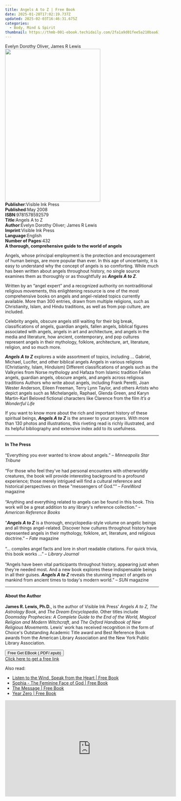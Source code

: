 ```yaml
---
title: Angels A to Z | Free Book
date: 2025-01-28T17:02:19.737Z
updated: 2025-02-03T16:46:31.675Z
categories:
  - Body, Mind & Spirit
thumbnail: https://thmb-001-ebook.techidaily.com/2fa1a9d01fee5a210baa617368c756b6f0c164919781b354002605a46bfa4dc2.jpg
---
```

<main id="book-container">
  <div class="flex flex-col">
    <div class="book-brief flex-1 py-6 px-4 sm:p-6 md:py-10 md:px-8">
      <!-- brief-->
      <div class="book-brief-main">Evelyn Dorothy Oliver, James R Lewis</div>
    </div>
    <div
      class="book-meta-info flex-1 grid gap-4 col-start-1 col-end-3 row-start-1 sm:mb-6 sm:grid-cols-4 lg:gap-6 lg:col-start-2 lg:row-end-6 lg:row-span-6 lg:mb-0"
    >
      <div
        class="book-meta-info-left place-content-center mt-4 p-4 text-sm leading-6 col-start-2 col-span-2 dark:text-slate-400"
      >
        <img
          class="w-full h-500 object-cover rounded-lg sm:h-255 sm:col-span-2 lg:col-span-full"
          src="https://img-001-ebook.techidaily.com/a7b43b50702d74456aea725f8cc0a6494a2759c5fb112a524a867a9d58cabbb8.jpg"
          alt=""
          width="312"
          height="500"
        />
      </div>
      <div
        class="book-meta-info-right mt-2 col-start-1 row-start-2 col-span-3 self-center"
      >
        <!-- meta data  -->
        <div class="flex flex-col px-4 md:px-8">
          <div class="flex-1">
            <strong>Publisher</strong>:<span class="px-2"
              >Visible Ink Press</span
            >
          </div>
          <div class="flex-1">
            <strong>Published</strong>:<span class="px-2">May 2008</span>
          </div>
          <div class="flex-1">
            <strong>ISBN</strong>:<span class="px-2">9781578592579</span>
          </div>
          <div class="flex-1">
            <strong>Title</strong>:<span class="px-2">Angels A to Z</span>
          </div>
          <div class="flex-1">
            <strong>Author</strong>:<span class="px-2"
              >Evelyn Dorothy Oliver; James R Lewis</span
            >
          </div>
          <div class="flex-1">
            <strong>Imprint</strong>:<span class="px-2">Visible Ink Press</span>
          </div>
          <div class="flex-1">
            <strong>Language</strong>:<span class="px-2">English</span>
          </div>
          <div class="flex-1">
            <strong>Number of Pages</strong>:<span class="px-2">432</span>
          </div>
        </div>
      </div>
    </div>
    <div class="book-description flex-1 py-6 px-4 sm:p-6 md:py-10 md:px-8">
      <div class="book-description-main">
        <div accordion-content="" id="description">
          <b>A thorough, comprehensive guide to the world of angels</b>
          <p>
            Angels, whose principal employment is the protection and
            encouragement of human beings, are more popular than ever. In this
            age of uncertainty, it is easy to understand why the concept of
            angels is so comforting. While much has been written about angels
            throughout history, no single source examines them as thoroughly or
            as thoughtfully as <b><i>Angels A to Z</i></b
            >.
          </p>
          <p>
            Written by an “angel expert” and a recognized authority on
            nontraditional religious movements, this enlightening resource is
            one of the most comprehensive books on angels and angel-related
            topics currently available. More than 300 entries, drawn from
            multiple religions, such as Christianity, Islam, and Hindu
            traditions, as well as from pop culture, are included.
          </p>
          <p>
            Celebrity angels, obscure angels still waiting for their big break,
            classifications of angels, guardian angels, fallen angels, biblical
            figures associated with angels, angels in art and architecture, and
            angels in the media and literature, how ancient, contemporary, and
            pop cultures represent angels in their mythology, folklore,
            architecture, art, literature, religion, and so much more.
          </p>
          <p>
            <b><i>Angels A to Z</i></b> explores a wide assortment of topics,
            including … Gabriel, Michael, Lucifer, and other biblical angels
            Angels in various religions (Christianity, Islam, Hinduism)
            Different classifications of angels such as the Valkyries from Norse
            mythology and Hafaza from Islamic tradition Fallen angels, guardian
            angels, obscure angels, and angels across religious traditions
            Authors who write about angels, including Frank Peretti, Joan Wester
            Anderson, Eileen Freeman, Terry Lynn Taylor, and others Artists who
            depict angels such as Michelangelo, Raphael, Glenda Green, and Karyn
            Martin-Karl Beloved fictional characters like Clarence from the film
            <i>It’s a Wonderful Life</i>
          </p>
          <p>
            If you want to know more about the rich and important history of
            these spiritual beings, <b><i>Angels A to Z</i></b> is the answer to
            your prayers. With more than 130 photos and illustrations, this
            riveting read is richly illustrated, and its helpful bibliography
            and extensive index add to its usefulness.
          </p>
        </div>
        <div class="accordion-fader"></div>
      </div>
    </div>
    <div class="book-excerpts flex-1 py-6 px-4 sm:p-6 md:py-10 md:px-8">
      <!-- excerpts-->
      <div class="book-excerpts-main">
        <hr />
        <h4 class="placeholder placeholder-heading">
          <span>In The Press</span>
        </h4>
        <p>
          “Everything you ever wanted to know about angels.” –
          <i>Minneapolis Star Tribune</i><br /><br />“For those who feel they've
          had personal encounters with otherworldly creatures, the book will
          provide interesting background to a profound experience; those merely
          intrigued will find a cultural reference and historical perspectives
          on these "messengers of God."” –
          <i>ForeWord</i> magazine<br /><br />“Anything and everything related
          to angels can be found in this book. This work will be a great
          addition to any library's reference collection.” –
          <i>American Reference Books</i><br /><br />“<b
            ><i>Angels A to Z</i></b
          >
          is a thorough, encyclopedia-style volume on angelic beings and all
          things angel-related. Discover how cultures throughout history have
          represented angels in their mythology, folklore, art, literature, and
          religious doctrine.” – <i>Fate</i> magazine<br /><br />“… compiles
          angel facts and lore in short readable citations. For quick trivia,
          this book works …” – <i>Library Journal</i><br /><br />“Angels have
          been vital participants throughout history, appearing just when
          they're needed most. And a new book explores these indispensable
          beings in all their guises. <b><i>Angels A to Z</i></b> reveals the
          stunning impact of angels on mankind from ancient times to today's
          modern world.” – <i>SUN</i> magazine
        </p>
      </div>
    </div>
    <div class="book-about-author flex-1 py-6 px-4 sm:p-6 md:py-10 md:px-8">
      <!-- about author-->
      <div class="book-main-author-main">
        <hr />
        <h4 class="placeholder placeholder-heading">
          <span>About the Author</span>
        </h4>
        <p>
          <b>James R. Lewis, Ph.D.</b>, is the author of Visible Ink Press'
          <i>Angels A to Z, The Astrology Book</i>, and
          <i>The Dream Encyclopedia</i>. Other titles include
          <i
            >Doomsday Prophecies: A Complete Guide to the End of the World,
            Magical Religion and Modern Witchcraft</i
          >, and <i>The Oxford Handbook of New Religious Movements</i>. Lewis'
          work has received recognition in the form of Choice's Outstanding
          Academic Title award and Best Reference Book awards from the American
          Library Association and the New York Public Library Association.
        </p>
      </div>
    </div>
    <div class="book-free-get flex-1 py-6 px-4 sm:p-6 md:py-10 md:px-8">
      <button
        id="btn-free-get"
        class="bg-blue-500 hover:bg-blue-700 text-white font-bold py-2 px-4 rounded"
      >
        Free Get EBook (.PDF/.epub)
      </button>
      <div id="countdown-display" class="px-2 text-lg mt-2"></div>
      <a
        id="free-link"
        class="hidden bg-blue-500 hover:bg-blue-700 text-white font-bold py-2 px-4 rounded"
        href="https://www.ebooks.com/en-us/book/96489569/angels-a-to-z/evelyn-dorothy-oliver/"
        target="_blank"
        >Click here to get a free link</a
      >
    </div>
    <script>
      let countdownTime = 0;
      let countdownInterval = null;
      document
        .getElementById('btn-free-get')
        .addEventListener('click', startCountdown);
      function startCountdown() {
        countdownTime = new Date().getTime() + 60000 * 3;
        countdownInterval = setInterval(updateCountdown, 1000);
        document.getElementById('btn-free-get').disabled = true;
        document
          .getElementById('btn-free-get')
          .classList.add('bg-gray-500', 'cursor-not-allowed');
      }
      function updateCountdown() {
        let currentTime = new Date().getTime();
        let timeLeft = countdownTime - currentTime;
        let secondsLeft = Math.floor(timeLeft / 1000);
        document.getElementById('countdown-display').innerHTML =
          `Remaining time: ${secondsLeft} seconds.`;
        if (secondsLeft <= 0) {
          clearInterval(countdownInterval);
          document.getElementById('btn-free-get').classList.add('hidden');
          document.getElementById('free-link').classList.remove('hidden');
          document.getElementById('countdown-display').innerHTML = '';
        }
      }
    </script>
  </div>
</main>

<ins class="adsbygoogle"
      style="display:block"
      data-ad-client="ca-pub-7571918770474297"
      data-ad-slot="8358498916"
      data-ad-format="auto"
      data-full-width-responsive="true"></ins>
    

<span class="atpl-alsoreadstyle">Also read:</span>
<div><ul>
<li><a href="https://novels-ebooks.techidaily.com/96464934-9781615931491-listen-to-the-wind-speak-from-the-heart/"><u>Listen to the Wind, Speak from the Heart | Free Book</u></a></li>
<li><a href="https://novels-ebooks.techidaily.com/96464926-9781615931125-sophia-the-feminine-face-of-god/"><u>Sophia - The Feminine Face of God | Free Book</u></a></li>
<li><a href="https://novels-ebooks.techidaily.com/96464929-9781615930661-the-message/"><u>The Message | Free Book</u></a></li>
<li><a href="https://novels-ebooks.techidaily.com/96464928-9781615931101-year-zero/"><u>Year Zero | Free Book</u></a></li>
</ul></div>

<!-- affiliate ads begin -->
<iframe width="560" height="315" src="https://www.youtube.com/embed/uzb-0C0xUYA?si=F4MPhdVqyVgx7_8X" title="YouTube video player" frameborder="0" allow="accelerometer; autoplay; clipboard-write; encrypted-media; gyroscope; picture-in-picture; web-share" referrerpolicy="strict-origin-when-cross-origin" allowfullscreen></iframe>
<!-- affiliate ads end -->

